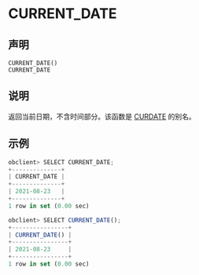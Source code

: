 CURRENT_DATE
=================================



声明
-----------------------

```unknow
CURRENT_DATE()
CURRENT_DATE
```



说明
-----------------------

返回当前日期，不含时间部分。该函数是 [CURDATE](../1.date-and-time-functions/3.curdate.md) 的别名。

示例
-----------------------

```javascript
obclient> SELECT CURRENT_DATE;
+--------------+
| CURRENT_DATE |
+--------------+
| 2021-08-23   |
+--------------+
1 row in set (0.00 sec)

obclient> SELECT CURRENT_DATE();
+----------------+
| CURRENT_DATE() |
+----------------+
| 2021-08-23     |
+----------------+
1 row in set (0.00 sec)
```

